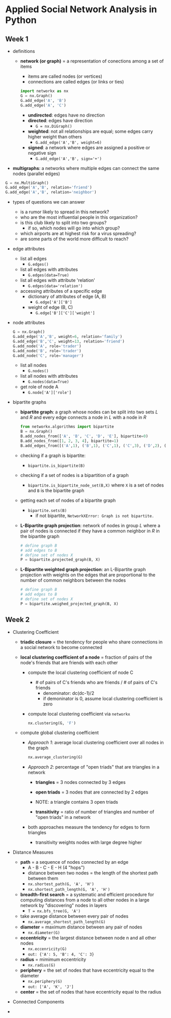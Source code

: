 # Applied Social Network Analysis in Python

## Week 1

- definitions
  - **network (or graph)** = a representation of conections among a set of items
    - items are called nodes (or vertices)
    - connections are called edges (or links or ties)

    ```python
    import networkx as nx
    G = nx.Graph()
    G.add_edge('A', 'B')
    G.add_edge('A', 'C')
    ```

    - **undirected**: edges have no direction
    - **directed**: edges have direction
      - `G = nx.DiGraph()`
    - **weighted**: not all relationships are equal; some edges carry higher weight than others
      - `G.add_edge('A','B', weight=6)`
    - **signed**: a network where edges are assigned a positive or negative sign
      - `G.add_edge('A','B', sign='+')`

- **multigraphs**: a networks where multiple edges can connect the same nodes (parallel edges)

```python
G = nx.MultiGraph()
G.add_edge('A','B', relation='friend')
G.add_edge('A','B', relation='neighbor')
```

- types of questions we can answer
  - is a rumor likely to spread in this network?
  - who are the most influential people in this organization?
  - is this club likely to split into two groups?
    - if so, which nodes will go into which group?
  - which airports are at highest risk for a virus spreading?
  - are some parts of the world more difficult to reach?

- edge attributes
  - list all edges
    - `G.edges()`
  - list all edges with attributes
    - `G.edges(data=True)`
  - list all edges with attribute 'relation'
    - `G.edges(data='relation')`
  - accessing attributes of a specific edge
    - dictionary of attributes of edge (A, B)
      - `G.edge['A']['B']`
    - weight of edge (B, C)
      - `G.edge['B']['C']['weight']`

- node attributes

    ```python
    G = nx.Graph()
    G.add_edge('A','B', weight=6, relation='family')
    G.add_edge('B','C', weight=13, relation='friend')
    G.add_node('A', role='trader')
    G.add_node('B', role='trader')
    G.add_node('C', role='manager')
    ```

  - list all nodes
    - `G.nodes()`
  - list all nodes with attributes
    - `G.nodes(data=True)`
  - get role of node A
    - `G.node['A']['role']`

- bipartite graphs
  - **bipartite graph**: a graph whose nodes can be split into two sets *L* and *R* and every edge connects a node in *L* with a node in *R*

    ```python
    from networkx.algorithms import bipartite
    B = nx.Graph()
    B.add_nodes_from(['A', 'B', 'C', 'D', 'E'], bipartite=0)
    B.add_nodes_from([1, 2, 3, 4], bipartite=1)
    B.add_edges_from([('A',1), ('B',1), ('C',1), ('C',3), ('D',2), ('E',3), ('E',4)])
    ```

  - checking if a graph is bipartite:
    - `bipartite.is_bipartite(B)`
  - checking if a set of nodes is a bipartition of a graph
    - `bipartite.is_bipartite_node_set(B,X)` where `X` is a set of nodes and `B` is the bipartite graph
  - getting each set of nodes of a bipartite graph
    - `bipartite.sets(B)`
      - if not bipartite, `NetworkXError: Graph is not bipartite.`

  - **L-Bipartite graph projection**: network of nodes in group *L* where a pair of nodes is connected if they have a common neighbor in *R* in the bipartite graph

    ```python
    # define graph B
    # add edges to B
    # define set of nodes X
    P = bipartite.projected_graph(B, X)
    ```

  - **L-Bipartite weighted graph projection**: an L-Bipartite graph projection with weights on the edges that are proportional to the number of common neighbors between the nodes

    ```python
    # define graph B
    # add edges to B
    # define set of nodes X
    P = bipartite.weighed_projected_graph(B, X)
    ```

## Week 2

- Clustering Coefficient
  - **triadic closure** = the tendency for people who share connections in a social network to become connected
  - **local clustering coefficient of a node** = fraction of pairs of the node's friends that are friends with each other
    - compute the local clustering coefficient of node C
      - \# of pairs of C's friends who are friends / \# of pairs of C's friends
        - denominator: dc(dc-1)/2
        - if demoninator is 0, assume local clustering coefficient is zero
    - compute local clustering coefficient via `networkx`

        ```python
        nx.clustering(G, 'F')
        ```

  - compute global clustering coefficient
    - *Approach 1*: average local clustering coefficient over all nodes in the graph

        ```python
        nx.average_clustering(G)
        ```

    - *Approach 2*: percentage of "open triads" that are triangles in a network
      - **triangles** = 3 nodes connected by 3 edges
      - **open triads** = 3 nodes that are connected by 2 edges
      - NOTE: a triangle contains 3 open triads

      - **transitivity** = ratio of number of triangles and number of "open triads" in a network
    - both approaches measure the tendency for edges to form triangles
      - transitivity weights nodes with large degree higher

- Distance Measures
  - **path** = a sequence of nodes connected by an edge
    - A - B - C - E - H (4 "hops")
    - distance between two nodes = the length of the shortest path between them
    - `nx.shortest_path(G, 'A', 'H')`
    - `nx.shortest_path_length(G, 'A', 'H')`
  - **breadth-first search** = a systematic and efficient procedure for computing distances from a node to all other nodes in a large network by "discovering" nodes in layers
    - `T = nx.bfs_tree(G, 'A')`
  - take average distance between every pair of nodes
    - `nx.average_shortest_path_length(G)`
  - **diameter** = maximum distance between any pair of nodes
    - `nx.diameter(G)`
  - **eccentricity** = the largest distance between node n and all other nodes
    - `nx.eccenricity(G)`
    - `out: {'A': 5, 'B': 4, 'C': 3}`
  - **radius** = mimimum eccentricity
    - `nx.radius(G)`
  - **periphery** = the set of nodes that have eccentricity equal to the diameter
    - `nx.periphery(G)`
    - `out: ['A', 'K', 'J']`
  - **center** = the set of nodes that have eccentricity equal to the radius

- Connected Components

-
